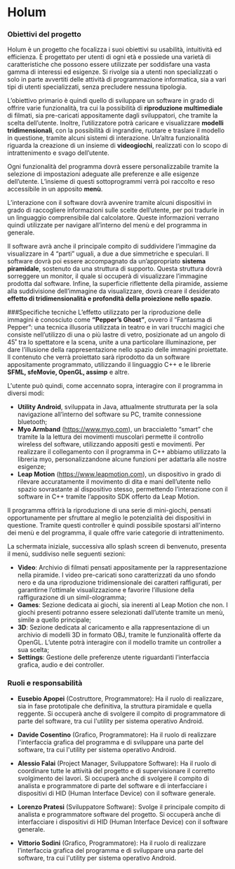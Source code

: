 # Holum
### Obiettivi del progetto
Holum è un progetto che focalizza i suoi obiettivi su usabilità, intuitività ed efficienza. 
È progettato per utenti di ogni età e possiede una varietà di caratteristiche che possono essere utilizzate per soddisfare una vasta gamma di interessi ed esigenze.
Si rivolge sia a utenti non specializzati o solo in parte avvertiti delle attività di programmazione informatica, sia a vari tipi di utenti specializzati, senza precludere nessuna tipologia.

L’obiettivo primario è quindi quello di sviluppare un software in grado di offrire varie funzionalità, tra cui la possibilità di **riproduzione multimediale** di filmati, sia pre-caricati appositamente dagli sviluppatori, che tramite la scelta dell’utente.
Inoltre, l’utilizzatore potrà caricare e visualizzare **modelli tridimensionali**, con la possibilità di ingrandire, ruotare e traslare il modello in questione, tramite alcuni sistemi di interazione. 
Un’altra funzionalità riguarda la creazione di un insieme di **videogiochi**, realizzati con lo scopo di intrattenimento e svago dell’utente. 

Ogni funzionalità del programma dovrà essere personalizzabile tramite la selezione di impostazioni adeguate alle preferenze e alle esigenze dell’utente. 
L’insieme di questi sottoprogrammi verrà poi raccolto e reso accessibile in un apposito **menù**.

L’interazione con il software dovrà avvenire tramite alcuni dispositivi in grado di raccogliere informazioni sulle scelte dell’utente, per poi tradurle in un linguaggio comprensibile dal calcolatore. 
Queste informazioni verrano quindi utilizzate per navigare all’interno del menù e del programma in generale.

Il software avrà anche il principale compito di suddividere l’immagine da visualizzare in 4 “parti” uguali, a due a due simmetriche e speculari.
Il software dovrà poi essere accompagnato da un’appropriato **sistema piramidale**, sostenuto da una struttura di supporto. 
Questa struttura dovrà sorreggere un monitor, il quale si occuperà di visualizzare l’immagine prodotta dal software.
Infine, la superficie riflettente della piramide, assieme alla suddivisione dell’immagine da visualizzare, dovrà creare il desiderato **effetto di tridimensionalità e profondità della proiezione nello spazio**.

###Specifiche tecniche
L’effetto utilizzato per la riproduzione delle immagini è conosciuto come **“Pepper’s Ghost”**, ovvero il “Fantasma di Pepper”: una tecnica illusoria utilizzata in teatro e in vari trucchi magici che consiste nell’utilizzo di una o più lastre di vetro, posizionate ad un angolo di 45˚ tra lo spettatore e la scena, unite a una particolare illuminazione, per dare l’illusione della rappresentazione nello spazio delle immagini proiettate.
Il contenuto che verrà proiettato sarà riprodotto da un software appositamente programmato, utilizzando il linguaggio C++ e le librerie **SFML, sfeMovie, OpenGL, assimp** e altre.

L'utente può quindi, come accennato sopra, interagire con il programma in diversi modi:
* **Utility Android**, sviluppata in Java, attualmente strutturata per la sola navigazione all’interno del software su PC, tramite connessione bluetooth;
* **Myo Armband** (https://www.myo.com), un braccialetto “smart” che tramite la la lettura dei movimenti muscolari permette il controllo wireless del software, utilizzando appositi gesti e movimenti. 
Per realizzare il collegamento con il programma in C++ abbiamo utilizzato la libreria myo, personalizzandone alcune funzioni per adattarla alle nostre esigenze;
* **Leap Motion** (https://www.leapmotion.com), un dispositivo in grado di rilevare accuratamente il movimento di dita e mani dell’utente nello spazio sovrastante al dispositivo stesso, permettendo l’interazione con il software in C++ tramite l’apposito SDK offerto da Leap Motion. 

Il programma offrirà la riproduzione di una serie di mini-giochi, pensati opportunamente per sfruttare al meglio le potenzialità dei dispositivi in questione.
Tramite questi controller è quindi possibile spostarsi all'interno dei menù e del programma, il quale offre varie categorie di intrattenimento. 

La schermata iniziale, successiva allo splash screen di benvenuto, presenta il menù, suddiviso nelle seguenti sezioni:
* **Video**: Archivio di filmati pensati appositamente per la rappresentazione nella piramide. 
I video pre-caricati sono caratterizzati da uno sfondo nero e da una riproduzione tridimensionale dei caratteri raffigurati, per garantirne l’ottimale visualizzazione e favorire l’illusione della raffigurazione di un simil-ologramma;
* **Games**: Sezione dedicata ai giochi, sia inerenti al Leap Motion che non. 
I giochi presenti potranno essere selezionati dall’utente tramite un menù, simile a quello principale;
* **3D**: Sezione dedicata al caricamento e alla rappresentazione di un archivio di modelli 3D in formato OBJ, tramite le funzionalità offerte da OpenGL. 
L’utente potrà interagire con il modello tramite un controller a sua scelta;
* **Settings**: Gestione delle preferenze utente riguardanti l’interfaccia grafica, audio e dei controller.

### Ruoli e responsabilità
* **Eusebio Apopei** (Costruttore, Programmatore): Ha il ruolo di realizzare, sia in fase prototipale che definitiva, la struttura piramidale e quella reggente. Si occuperà anche di svolgere il compito di programmatore di parte del software, tra cui l'utility per sistema operativo Android.

* **Davide Cosentino** (Grafico, Programmatore): Ha il ruolo di realizzare l'interfaccia grafica del programma e di sviluppare una parte del software, tra cui l'utility per sistema operativo Android.

* **Alessio Falai** (Project Manager, Sviluppatore Software): Ha il ruolo di coordinare tutte le attività del progetto e di supervisionare il corretto svolgimento dei lavori. Si occuperà anche di svolgere il compito di analista e programmatore di parte del software e di interfacciare i dispositivi di HID (Human Interface Device) con il software generale.

* **Lorenzo Pratesi** (Sviluppatore Software): Svolge il principale compito di analista e programmatore software del progetto. Si occuperà anche di interfacciare i dispositivi di HID (Human Interface Device) con il software generale.

* **Vittorio Sodini** (Grafico, Programmatore): Ha il ruolo di realizzare l’interfaccia grafica del programma e di sviluppare una parte del software, tra cui l'utility per sistema operativo Android.
